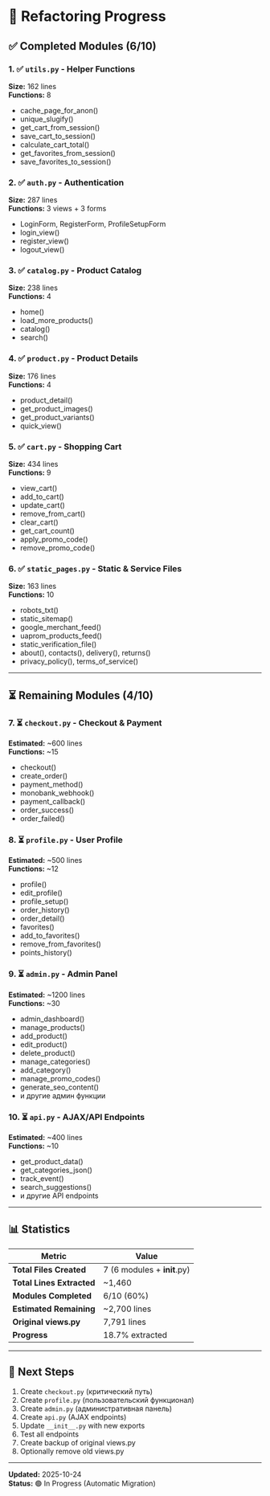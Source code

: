 # 🔄 Refactoring Progress

## ✅ Completed Modules (6/10)

### 1. ✅ `utils.py` - Helper Functions
**Size:** 162 lines  
**Functions:** 8  
- cache_page_for_anon()
- unique_slugify()
- get_cart_from_session()
- save_cart_to_session()
- calculate_cart_total()
- get_favorites_from_session()
- save_favorites_to_session()

### 2. ✅ `auth.py` - Authentication
**Size:** 287 lines  
**Functions:** 3 views + 3 forms  
- LoginForm, RegisterForm, ProfileSetupForm
- login_view()
- register_view()
- logout_view()

### 3. ✅ `catalog.py` - Product Catalog
**Size:** 238 lines  
**Functions:** 4  
- home()
- load_more_products()
- catalog()
- search()

### 4. ✅ `product.py` - Product Details
**Size:** 176 lines  
**Functions:** 4  
- product_detail()
- get_product_images()
- get_product_variants()
- quick_view()

### 5. ✅ `cart.py` - Shopping Cart
**Size:** 434 lines  
**Functions:** 9  
- view_cart()
- add_to_cart()
- update_cart()
- remove_from_cart()
- clear_cart()
- get_cart_count()
- apply_promo_code()
- remove_promo_code()

### 6. ✅ `static_pages.py` - Static & Service Files
**Size:** 163 lines  
**Functions:** 10  
- robots_txt()
- static_sitemap()
- google_merchant_feed()
- uaprom_products_feed()
- static_verification_file()
- about(), contacts(), delivery(), returns()
- privacy_policy(), terms_of_service()

---

## ⏳ Remaining Modules (4/10)

### 7. ⏳ `checkout.py` - Checkout & Payment
**Estimated:** ~600 lines  
**Functions:** ~15  
- checkout()
- create_order()
- payment_method()
- monobank_webhook()
- payment_callback()
- order_success()
- order_failed()

### 8. ⏳ `profile.py` - User Profile
**Estimated:** ~500 lines  
**Functions:** ~12  
- profile()
- edit_profile()
- profile_setup()
- order_history()
- order_detail()
- favorites()
- add_to_favorites()
- remove_from_favorites()
- points_history()

### 9. ⏳ `admin.py` - Admin Panel
**Estimated:** ~1200 lines  
**Functions:** ~30  
- admin_dashboard()
- manage_products()
- add_product()
- edit_product()
- delete_product()
- manage_categories()
- add_category()
- manage_promo_codes()
- generate_seo_content()
- и другие админ функции

### 10. ⏳ `api.py` - AJAX/API Endpoints
**Estimated:** ~400 lines  
**Functions:** ~10  
- get_product_data()
- get_categories_json()
- track_event()
- search_suggestions()
- и другие API endpoints

---

## 📊 Statistics

| Metric | Value |
|--------|-------|
| **Total Files Created** | 7 (6 modules + __init__.py) |
| **Total Lines Extracted** | ~1,460 |
| **Modules Completed** | 6/10 (60%) |
| **Estimated Remaining** | ~2,700 lines |
| **Original views.py** | 7,791 lines |
| **Progress** | 18.7% extracted |

---

## 🎯 Next Steps

1. Create `checkout.py` (критический путь)
2. Create `profile.py` (пользовательский функционал)
3. Create `admin.py` (административная панель)
4. Create `api.py` (AJAX endpoints)
5. Update `__init__.py` with new exports
6. Test all endpoints
7. Create backup of original views.py
8. Optionally remove old views.py

---

**Updated:** 2025-10-24  
**Status:** 🟢 In Progress (Automatic Migration)















